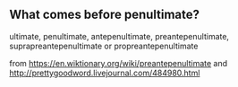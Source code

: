 ## What comes before penultimate? 

ultimate, penultimate, antepenultimate, preantepenultimate, suprapreantepenultimate or propreantepenultimate

from https://en.wiktionary.org/wiki/preantepenultimate
and http://prettygoodword.livejournal.com/484980.html
